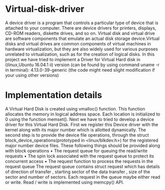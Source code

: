 # Virtual-disk-driver
A device driver is a program that controls a particular type of device that is attached to your
computer. There are device drivers for printers, displays, CD-ROM readers, diskette drives, and
so on.
Virtual disk and virtual drive are software components that emulate an actual disk storage
device.Virtual disks and virtual drives are common components of virtual machines in hardware
virtualization, but they are also widely used for various purposes unrelated to virtualization, such
as for the creation of logical disks.
In this project we have tried to implement a Driver for Virtual Hard disk in 
i)linux,Ubuntu 16.04.1 
ii) version (can be found  by using command uname -r in terminal): 4.13.0-39-generic (the code might need slight modification if your using other versions)

# Implementation details
A Virtual Hard Disk is created using vmalloc() function. This function allocates the memory in
logical address space. Each location is initialized to 0 using the function memset().
Next we have to tried to develop a device driver for this Virtual Hard Disk.
First we register this Device driver with the kernel along with its major number which is allotted
dynamically.
The second step is to provide the device file operations, through the struct
block_device_operations(prototyped in <linux/blkdev.h>) for the registered major
number device files.
These following things should be provided along with block operations
• The request queue for queuing the read/write requests
• The spin lock associated with the request queue to protect its concurrent access
• The request function to process the requests in the request queue
The request queue contains struct request which has details of direction of transfer , starting
sector of the data transfer , size of the sector and number of sectors.
Each request in the queue maybe either read or write. Read / write is implemented using
memcpy() API.





